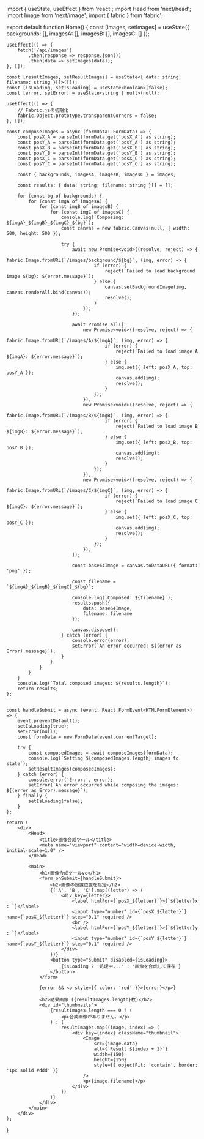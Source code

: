 import { useState, useEffect } from 'react';
import Head from 'next/head';
import Image from 'next/image';
import { fabric } from 'fabric';

export default function Home() {
    const [images, setImages] = useState({
        backgrounds: [],
        imagesA: [],
        imagesB: [],
        imagesC: []
    });

    useEffect(() => {
        fetch('/api/images')
            .then(response => response.json())
            .then(data => setImages(data));
    }, []);

    const [resultImages, setResultImages] = useState<{ data: string; filename: string }[]>([]);
    const [isLoading, setIsLoading] = useState<boolean>(false);
    const [error, setError] = useState<string | null>(null);

    useEffect(() => {
        // Fabric.jsの初期化
        fabric.Object.prototype.transparentCorners = false;
    }, []);

    const composeImages = async (formData: FormData) => {
        const posX_A = parseInt(formData.get('posX_A') as string);
        const posY_A = parseInt(formData.get('posY_A') as string);
        const posX_B = parseInt(formData.get('posX_B') as string);
        const posY_B = parseInt(formData.get('posY_B') as string);
        const posX_C = parseInt(formData.get('posX_C') as string);
        const posY_C = parseInt(formData.get('posY_C') as string);

        const { backgrounds, imagesA, imagesB, imagesC } = images;

        const results: { data: string; filename: string }[] = [];

        for (const bg of backgrounds) {
            for (const imgA of imagesA) {
                for (const imgB of imagesB) {
                    for (const imgC of imagesC) {
                        console.log(`Composing: ${imgA}_${imgB}_${imgC}_${bg}`);
                        const canvas = new fabric.Canvas(null, { width: 500, height: 500 });

                        try {
                            await new Promise<void>((resolve, reject) => {
                                fabric.Image.fromURL(`/images/background/${bg}`, (img, error) => {
                                    if (error) {
                                        reject(`Failed to load background image ${bg}: ${error.message}`);
                                    } else {
                                        canvas.setBackgroundImage(img, canvas.renderAll.bind(canvas));
                                        resolve();
                                    }
                                });
                            });

                            await Promise.all([
                                new Promise<void>((resolve, reject) => {
                                    fabric.Image.fromURL(`/images/A/${imgA}`, (img, error) => {
                                        if (error) {
                                            reject(`Failed to load image A ${imgA}: ${error.message}`);
                                        } else {
                                            img.set({ left: posX_A, top: posY_A });
                                            canvas.add(img);
                                            resolve();
                                        }
                                    });
                                }),
                                new Promise<void>((resolve, reject) => {
                                    fabric.Image.fromURL(`/images/B/${imgB}`, (img, error) => {
                                        if (error) {
                                            reject(`Failed to load image B ${imgB}: ${error.message}`);
                                        } else {
                                            img.set({ left: posX_B, top: posY_B });
                                            canvas.add(img);
                                            resolve();
                                        }
                                    });
                                }),
                                new Promise<void>((resolve, reject) => {
                                    fabric.Image.fromURL(`/images/C/${imgC}`, (img, error) => {
                                        if (error) {
                                            reject(`Failed to load image C ${imgC}: ${error.message}`);
                                        } else {
                                            img.set({ left: posX_C, top: posY_C });
                                            canvas.add(img);
                                            resolve();
                                        }
                                    });
                                }),
                            ]);

                            const base64Image = canvas.toDataURL({ format: 'png' });

                            const filename = `${imgA}_${imgB}_${imgC}_${bg}`;

                            console.log(`Composed: ${filename}`);
                            results.push({
                                data: base64Image,
                                filename: filename
                            });

                            canvas.dispose();
                        } catch (error) {
                            console.error(error);
                            setError(`An error occurred: ${(error as Error).message}`);
                        }
                    }
                }
            }
        }
        console.log(`Total composed images: ${results.length}`);
        return results;
    };


    const handleSubmit = async (event: React.FormEvent<HTMLFormElement>) => {
        event.preventDefault();
        setIsLoading(true);
        setError(null);
        const formData = new FormData(event.currentTarget);

        try {
            const composedImages = await composeImages(formData);
            console.log(`Setting ${composedImages.length} images to state`);
            setResultImages(composedImages);
        } catch (error) {
            console.error('Error:', error);
            setError(`An error occurred while composing the images: ${(error as Error).message}`);
        } finally {
            setIsLoading(false);
        }
    };

    return (
        <div>
            <Head>
                <title>画像合成ツール</title>
                <meta name="viewport" content="width=device-width, initial-scale=1.0" />
            </Head>

            <main>
                <h1>画像合成ツールvc</h1>
                <form onSubmit={handleSubmit}>
                    <h2>画像の設置位置を指定</h2>
                    {['A', 'B', 'C'].map((letter) => (
                        <div key={letter}>
                            <label htmlFor={`posX_${letter}`}>{`${letter}x : `}</label>
                            <input type="number" id={`posX_${letter}`} name={`posX_${letter}`} step="0.1" required />
                            <br />
                            <label htmlFor={`posY_${letter}`}>{`${letter}y : `}</label>
                            <input type="number" id={`posY_${letter}`} name={`posY_${letter}`} step="0.1" required />
                        </div>
                    ))}
                    <button type="submit" disabled={isLoading}>
                        {isLoading ? '処理中...' : '画像を合成して保存'}
                    </button>
                </form>

                {error && <p style={{ color: 'red' }}>{error}</p>}

                <h2>結果画像 ({resultImages.length}枚)</h2>
                <div id="thumbnails">
                    {resultImages.length === 0 ? (
                        <p>合成画像がありません。</p>
                    ) : (
                        resultImages.map((image, index) => (
                            <div key={index} className="thumbnail">
                                <Image
                                    src={image.data}
                                    alt={`Result ${index + 1}`}
                                    width={150}
                                    height={150}
                                    style={{ objectFit: 'contain', border: '1px solid #ddd' }}
                                />
                                <p>{image.filename}</p>
                            </div>
                        ))
                    )}
                </div>
            </main>
        </div>
    );
}
